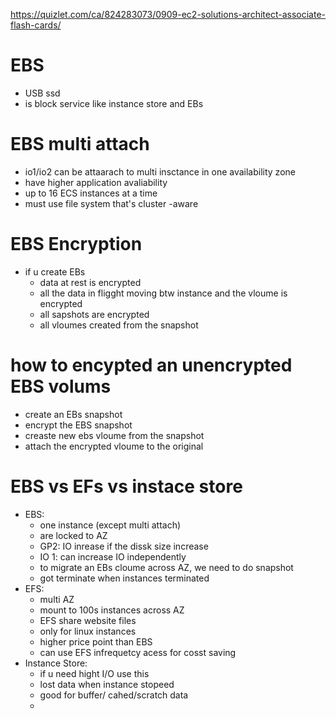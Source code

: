https://quizlet.com/ca/824283073/0909-ec2-solutions-architect-associate-flash-cards/
# EBS
 - USB ssd
 - is block service like instance store and EBs
# EBS multi attach
 - io1/io2 can be attaarach to multi insctance in one availability zone
 - have higher application avaliability
 - up to 16 ECS instances at a time
 - must use file system that's cluster -aware
# EBS Encryption
 - if u create EBs
   - data at rest is encrypted
   - all the data in fligght moving btw instance and the vloume is encrypted
   - all sapshots are encrypted
   - all vloumes created from the snapshot
 # how to encypted an unencrypted EBS volums
  - create an EBs snapshot
  - encrypt the EBS snapshot
  - creaste new ebs vloume from the snapshot
  - attach the encrypted vloume to the original
# EBS vs EFs vs instace store
  - EBS:
      - one instance (except multi attach)
      - are locked to AZ
      - GP2: IO inrease if the dissk size increase
      - IO 1: can increase IO independently
      - to migrate an EBs cloume across AZ, we need to do snapshot
      - got terminate when instances terminated
 - EFS:
     - multi AZ
     -  mount to 100s instances across AZ
     -  EFS share website files
     -  only for linux instances
     -  higher price point than EBS
     -  can use EFS infrequetcy acess for cosst saving
 - Instance Store:
   - if u need hight I/O use this
   - lost data when instance stopeed
   - good for buffer/ cahed/scratch data
   - 

       
    
 
